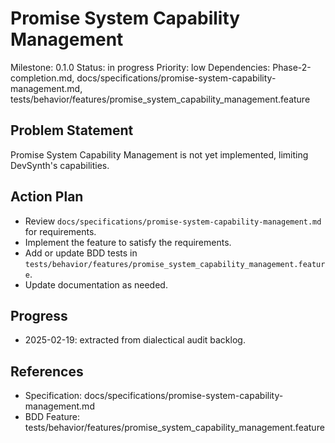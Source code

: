 # Promise System Capability Management
Milestone: 0.1.0
Status: in progress
Priority: low
Dependencies: Phase-2-completion.md, docs/specifications/promise-system-capability-management.md, tests/behavior/features/promise_system_capability_management.feature

## Problem Statement
Promise System Capability Management is not yet implemented, limiting DevSynth's capabilities.


## Action Plan
- Review `docs/specifications/promise-system-capability-management.md` for requirements.
- Implement the feature to satisfy the requirements.
- Add or update BDD tests in `tests/behavior/features/promise_system_capability_management.feature`.
- Update documentation as needed.

## Progress
- 2025-02-19: extracted from dialectical audit backlog.

## References
- Specification: docs/specifications/promise-system-capability-management.md
- BDD Feature: tests/behavior/features/promise_system_capability_management.feature
